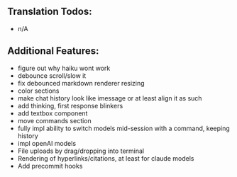 ## Translation Todos:
- n/A

## Additional Features:
- figure out why haiku wont work
- debounce scroll/slow it
- fix debounced markdown renderer resizing
- color sections
- make chat history look like imessage or at least align it as such
- add thinking, first response blinkers
- add textbox component
- move commands section
- fully impl ability to switch models mid-session with a command, keeping history
- impl openAI models
- File uploads by drag/dropping into terminal
- Rendering of hyperlinks/citations, at least for claude models
- Add precommit hooks
